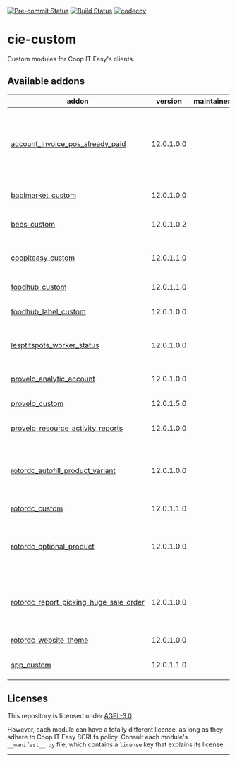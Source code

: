 
<!-- /!\ Non OCA Context : Set here the badge of your runbot / runboat instance. -->
[![Pre-commit Status](https://github.com/coopiteasy/cie-custom/actions/workflows/pre-commit.yml/badge.svg?branch=12.0)](https://github.com/coopiteasy/cie-custom/actions/workflows/pre-commit.yml?query=branch%3A12.0)
[![Build Status](https://github.com/coopiteasy/cie-custom/actions/workflows/test.yml/badge.svg?branch=12.0)](https://github.com/coopiteasy/cie-custom/actions/workflows/test.yml?query=branch%3A12.0)
[![codecov](https://codecov.io/gh/coopiteasy/cie-custom/branch/12.0/graph/badge.svg)](https://codecov.io/gh/coopiteasy/cie-custom)
<!-- /!\ Non OCA Context : Set here the badge of your translation instance. -->

<!-- /!\ do not modify above this line -->

# cie-custom

Custom modules for Coop IT Easy's clients.

<!-- /!\ do not modify below this line -->

<!-- prettier-ignore-start -->

[//]: # (addons)

Available addons
----------------
addon | version | maintainers | summary
--- | --- | --- | ---
[account_invoice_pos_already_paid](account_invoice_pos_already_paid/) | 12.0.1.0.0 |  | Remove sentence about payment communication from invoice based on the account journal
[bablmarket_custom](bablmarket_custom/) | 12.0.1.0.0 |  | Specifics customizations for Bablmarket
[bees_custom](bees_custom/) | 12.0.1.0.2 |  | Specifics customizations for BEES coop.
[coopiteasy_custom](coopiteasy_custom/) | 12.0.1.1.0 |  | Specific customizations for Coop IT Easy
[foodhub_custom](foodhub_custom/) | 12.0.1.1.0 |  | Foodhub customizations
[foodhub_label_custom](foodhub_label_custom/) | 12.0.1.0.0 |  | Additional fields for product labels
[lesptitspots_worker_status](lesptitspots_worker_status/) | 12.0.1.0.0 |  | Worker status management specific to Les P'tit Pots.
[provelo_analytic_account](provelo_analytic_account/) | 12.0.1.0.0 |  | Match BOB analytical accounts.
[provelo_custom](provelo_custom/) | 12.0.1.5.0 |  | Pro Velo customizations
[provelo_resource_activity_reports](provelo_resource_activity_reports/) | 12.0.1.0.0 |  | Reports for resource activities
[rotordc_autofill_product_variant](rotordc_autofill_product_variant/) | 12.0.1.0.0 |  | Autofill some field of the product variant based on the product template.
[rotordc_custom](rotordc_custom/) | 12.0.1.1.0 |  | Customization for RotorDC
[rotordc_optional_product](rotordc_optional_product/) | 12.0.1.0.0 |  | Custom modifications regarding RotorDC's use of optional products.
[rotordc_report_picking_huge_sale_order](rotordc_report_picking_huge_sale_order/) | 12.0.1.0.0 |  | At the bottom of the Picking Operations report, display the sale order in huge text.
[rotordc_website_theme](rotordc_website_theme/) | 12.0.1.0.0 |  | Website theme for RotorDC.
[spp_custom](spp_custom/) | 12.0.1.1.0 |  | Specifics customizations for SPP

[//]: # (end addons)

<!-- prettier-ignore-end -->

## Licenses

This repository is licensed under [AGPL-3.0](LICENSE).

However, each module can have a totally different license, as long as they adhere to Coop IT Easy SCRLfs
policy. Consult each module's `__manifest__.py` file, which contains a `license` key
that explains its license.

----
<!-- /!\ Non OCA Context : Set here the full description of your organization. -->
